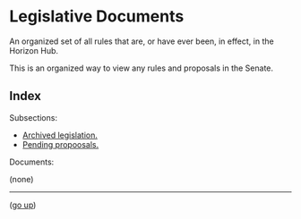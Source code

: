 # Legislative Documents

An organized set of all rules that are, or have ever been, in effect, in the Horizon Hub.

This is an organized way to view any rules and proposals in the Senate.

## Index

Subsections:

- [Archived legislation.](archived)
- [Pending propoosals.](proposals)

Documents:

(none)


-----
([go up](..))
